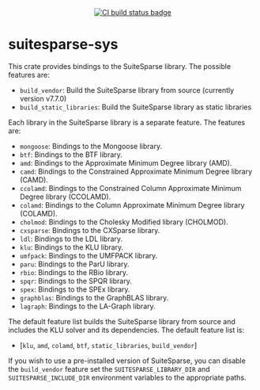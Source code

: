 <div align="center">
<a href="https://github.com/martinjrobins/diffsol/actions/workflows/rust.yml">
    <img src="https://github.com/martinjrobins/diffsol/actions/workflows/rust.yml/badge.svg" alt="CI build status badge">
</a>
</div>

# suitesparse-sys

This crate provides bindings to the SuiteSparse library. The possible features are:

- `build_vendor`: Build the SuiteSparse library from source (currently version v7.7.0)
- `build_static_libraries`: Build the SuiteSparse library as static libraries

Each library in the SuiteSparse library is a separate feature. The features are:

- `mongoose`: Bindings to the Mongoose library.
- `btf`: Bindings to the BTF library.
- `amd`: Bindings to the Approximate Minimum Degree library (AMD).
- `camd`: Bindings to the Constrained Approximate Minimum Degree library (CAMD).
- `ccolamd`: Bindings to the Constrained Column Approximate Minimum Degree library (CCOLAMD).
- `colamd`: Bindings to the Column Approximate Minimum Degree library (COLAMD).
- `cholmod`: Bindings to the Cholesky Modified library (CHOLMOD).
- `cxsparse`: Bindings to the CXSparse library.
- `ldl`: Bindings to the LDL library.
- `klu`: Bindings to the KLU library.
- `umfpack`: Bindings to the UMFPACK library.
- `paru`: Bindings to the ParU library.
- `rbio`: Bindings to the RBio library.
- `spqr`: Bindings to the SPQR library.
- `spex`: Bindings to the SPEx library.
- `graphblas`: Bindings to the GraphBLAS library.
- `lagraph`: Bindings to the LA-Graph library.

The default feature list builds the SuiteSparse library from source and includes the KLU solver and its dependencies. The default feature list is:

- [`klu`, `amd`, `colamd`, `btf`, `static_libraries`, `build_vendor`]


If you wish to use a pre-installed version of SuiteSparse, you can disable the `build_vendor` feature set the `SUITESPARSE_LIBRARY_DIR` and `SUITESPARSE_INCLUDE_DIR` environment variables to the appropriate paths.
